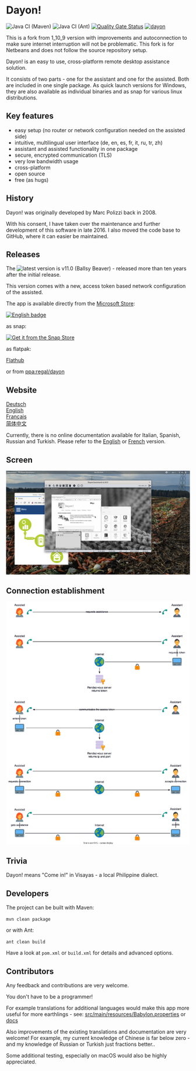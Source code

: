 # Dayon! 
![Java CI (Maven)](https://github.com/RetGal/Dayon/workflows/Java%20CI%20(Maven)/badge.svg)
![Java CI (Ant)](https://github.com/RetGal/Dayon/workflows/Java%20CI%20(Ant)/badge.svg)
[![Quality Gate Status](https://sonarcloud.io/api/project_badges/measure?project=RetGal_Dayon&metric=alert_status)](https://sonarcloud.io/dashboard?id=RetGal_Dayon)
[![dayon](https://snapcraft.io/dayon/badge.svg)](https://snapcraft.io/dayon)

This is a fork from 1_10_9 version with improvements and autoconnection to make sure internet interruption will not be problematic. This fork is for Netbeans and does not follow the source repository setup.

Dayon! is an easy to use, cross-platform remote desktop assistance solution.

It consists of two parts - one for the assistant and one for the assisted. Both are included in one single package.
As quick launch versions for Windows, they are also available as individual binaries and as snap for various linux distributions.

## Key features

- easy setup (no router or network configuration needed on the assisted side)
- intuitive, multilingual user interface (de, en, es, fr, it, ru, tr, zh)
- assistant and assisted functionality in one package
- secure, encrypted communication (TLS)
- very low bandwidth usage
- cross-platform
- open source
- free (as hugs)

## History

Dayon! was originally developed by Marc Polizzi back in 2008.

With his consent, I have taken over the maintenance and further development of this software in late 2016.
I also moved the code base to GitHub, where it can easier be maintained.

## Releases

The ![latest version](https://github.com/RetGal/Dayon/releases) is v11.0 (Ballsy Beaver) - released more than ten years after the initial release.

This version comes with a new, access token based network configuration of the assisted.

The app is available directly from the <a href="https://www.microsoft.com/store/apps/9PBM5KW0C790">Microsoft Store</a>:

<a href='//www.microsoft.com/store/apps/9pbm5kw0c790?cid=storebadge&ocid=badge'><img src='https://developer.microsoft.com/store/badges/images/English_get_L.png' alt='English badge' width="127" height="52"/></a>

as snap:

[![Get it from the Snap Store](https://snapcraft.io/static/images/badges/en/snap-store-black.svg)](https://snapcraft.io/dayon)

as flatpak:

[Flathub](https://flathub.org/apps/details/io.github.retgal.Dayon)

or from [ppa:regal/dayon](https://launchpad.net/~regal/+archive/ubuntu/dayon)

## Website

[Deutsch](https://retgal.github.io/Dayon/de_index.html)<br>
[English](https://retgal.github.io/Dayon/index.html)<br>
[Français](https://retgal.github.io/Dayon/fr_index.html)<br>
[简体中文](https://retgal.github.io/Dayon/zh_index.html)<br>

Currently, there is no online documentation available for Italian, Spanish, Russian and Turkish.
Please refer to the [English](https://retgal.github.io/Dayon/index.html) or [French](https://retgal.github.io/Dayon/fr_index.html)
 version.
 
## Screen

![Assistant in action](/docs/dayon.screen.png?raw=true "Assistant connected")

## Connection establishment

![Connection establishment](/docs/dayon.connection.diagram.svg)

## Trivia

Dayon! means "Come in!" in Visayas - a local Philippine dialect. 

## Developers

The project can be built with Maven:

``mvn clean package``

or with Ant:

``ant clean build``

Have a look at ``pom.xml`` or ``build.xml`` for details and advanced options.
 
## Contributors
 
Any feedback and contributions are very welcome. 

You don't have to be a programmer!

For example translations for additional languages would make this app more useful for more earthlings - see: [src/main/resources/Babylon.properties](https://github.com/RetGal/Dayon/blob/master/src/main/resources/Babylon.properties) or [docs](https://github.com/RetGal/Dayon/tree/master/docs)

Also improvements of the existing translations and documentation are very welcome! For example, my current knowledge of Chinese is far below zero - and my knowledge of Russian or Turkish just fractions better..

Some additional testing, especially on macOS would also be highly appreciated.
